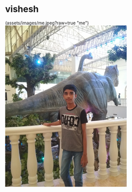 # vishesh
(assets/images/me.jpeg?raw=true "me")
![Alt text](assets/images/me.jpeg?raw=true "Title")
